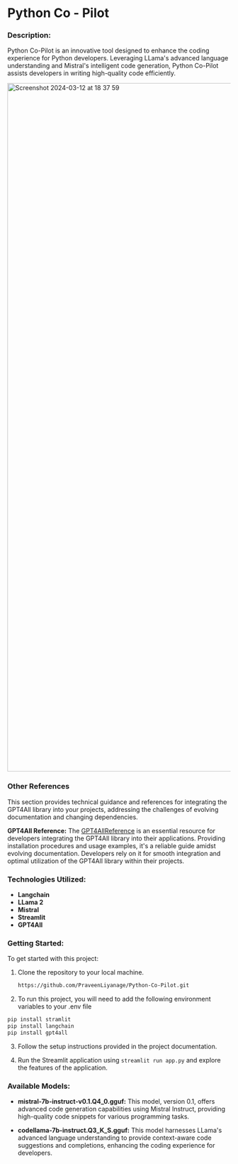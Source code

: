# Python Co - Pilot

### Description: 

Python Co-Pilot is an innovative tool designed to enhance the coding experience for Python developers. Leveraging LLama's advanced language understanding and Mistral's intelligent code generation, Python Co-Pilot assists developers in writing high-quality code efficiently.

<img width="1552" alt="Screenshot 2024-03-12 at 18 37 59" src="https://github.com/PraveenLiyanage/Python-Co-Pilot/assets/111709030/1b5b543e-68fa-475c-af96-466ffdb77bef">

### Other References

This section provides technical guidance and references for integrating the GPT4All library into your projects, addressing the challenges of evolving documentation and changing dependencies.

**GPT4All Reference:**
The [GPT4AllReference](https://github.com/nomic-ai/gpt4all/tree/main) is an essential resource for developers integrating the GPT4All library into their applications. Providing installation procedures and usage examples, it's a reliable guide amidst evolving documentation. Developers rely on it for smooth integration and optimal utilization of the GPT4All library within their projects.

### Technologies Utilized:

- **Langchain** 
- **LLama 2** 
- **Mistral** 
- **Streamlit** 
- **GPT4All**

### Getting Started:

To get started with this project:

1. Clone the repository to your local machine.
   ```bash
   https://github.com/PraveenLiyanage/Python-Co-Pilot.git
   ```
2. To run this project, you will need to add the following environment variables to your .env file

```bash
pip install stramlit
pip install langchain
pip install gpt4all
```
3. Follow the setup instructions provided in the project documentation.
   
4. Run the Streamlit application using `streamlit run app.py` and explore the features of the application.

### Available Models:

- **mistral-7b-instruct-v0.1.Q4_0.gguf:** This model, version 0.1, offers advanced code generation capabilities using Mistral Instruct, providing high-quality code snippets for various programming tasks.

- **codellama-7b-instruct.Q3_K_S.gguf:** This model harnesses LLama's advanced language understanding to provide context-aware code suggestions and completions, enhancing the coding experience for developers.

